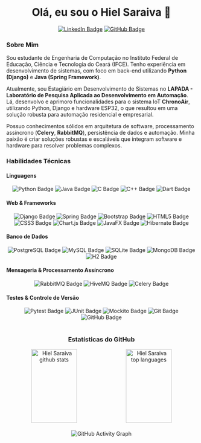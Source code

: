 <h1 align="center">Olá, eu sou o Hiel Saraiva 👋</h1>
<p align="center">
  <a href="https://www.linkedin.com/in/hielsaraiva/" target="_blank"><img src="https://img.shields.io/badge/LinkedIn-0077B5?style=for-the-badge&logo=linkedin&logoColor=white" alt="LinkedIn Badge" /></a>
  <a href="https://github.com/HielSaraiva" target="_blank"><img src="https://img.shields.io/badge/GitHub-100000?style=for-the-badge&logo=github&logoColor=white" alt="GitHub Badge" /></a>
</p>

### Sobre Mim

Sou estudante de Engenharia de Computação no Instituto Federal de Educação, Ciência e Tecnologia do Ceará (IFCE). Tenho experiência em desenvolvimento de sistemas, com foco em back-end utilizando **Python (Django)** e **Java (Spring Framework)**.

Atualmente, sou Estagiário em Desenvolvimento de Sistemas no **LAPADA - Laboratório de Pesquisa Aplicada ao Desenvolvimento em Automação**. Lá, desenvolvo e aprimoro funcionalidades para o sistema IoT **ChronoAir**, utilizando Python, Django e hardware ESP32, o que resultou em uma solução robusta para automação residencial e empresarial.

Possuo conhecimentos sólidos em arquitetura de software, processamento assíncrono (**Celery**, **RabbitMQ**), persistência de dados e automação. Minha paixão é criar soluções robustas e escaláveis que integram software e hardware para resolver problemas complexos.

### Habilidades Técnicas

#### Linguagens
<div align="center">
  <img src="https://img.shields.io/badge/Python-3776AB?style=for-the-badge&logo=python&logoColor=white" alt="Python Badge" />
  <img src="https://img.shields.io/badge/Java-ED8B00?style=for-the-badge&logo=openjdk&logoColor=white" alt="Java Badge" />
  <img src="https://img.shields.io/badge/C-00599C?style=for-the-badge&logo=c&logoColor=white" alt="C Badge" />
  <img src="https://img.shields.io/badge/C%2B%2B-00599C?style=for-the-badge&logo=c%2B%2B&logoColor=white" alt="C++ Badge" />
  <img src="https://img.shields.io/badge/Dart-0175C2?style=for-the-badge&logo=dart&logoColor=white" alt="Dart Badge" />
</div>

#### Web & Frameworks
<div align="center">
  <img src="https://img.shields.io/badge/Django-092E20?style=for-the-badge&logo=django&logoColor=white" alt="Django Badge" />
  <img src="https://img.shields.io/badge/Spring-6DB33F?style=for-the-badge&logo=spring&logoColor=white" alt="Spring Badge" />
  <img src="https://img.shields.io/badge/Bootstrap-563D7C?style=for-the-badge&logo=bootstrap&logoColor=white" alt="Bootstrap Badge" />
  <img src="https://img.shields.io/badge/HTML5-E34F26?style=for-the-badge&logo=html5&logoColor=white" alt="HTML5 Badge" />
  <img src="https://img.shields.io/badge/CSS3-1572B6?style=for-the-badge&logo=css3&logoColor=white" alt="CSS3 Badge" />
  <img src="https://img.shields.io/badge/Chart.js-FF6384?style=for-the-badge&logo=chart.js&logoColor=white" alt="Chart.js Badge" />
  <img src="https://img.shields.io/badge/JavaFX-86B520?style=for-the-badge&logo=javafx&logoColor=white" alt="JavaFX Badge" />
  <img src="https://img.shields.io/badge/Hibernate-59666C?style=for-the-badge&logo=hibernate&logoColor=white" alt="Hibernate Badge" />
</div>

#### Banco de Dados
<div align="center">
  <img src="https://img.shields.io/badge/PostgreSQL-316192?style=for-the-badge&logo=postgresql&logoColor=white" alt="PostgreSQL Badge" />
  <img src="https://img.shields.io/badge/MySQL-4479A1?style=for-the-badge&logo=mysql&logoColor=white" alt="MySQL Badge" />
  <img src="https://img.shields.io/badge/SQLite-07405E?style=for-the-badge&logo=sqlite&logoColor=white" alt="SQLite Badge" />
  <img src="https://img.shields.io/badge/MongoDB-47A248?style=for-the-badge&logo=mongodb&logoColor=white" alt="MongoDB Badge" />
  <img src="https://img.shields.io/badge/H2-448202?style=for-the-badge&logo=h2&logoColor=white" alt="H2 Badge" />
</div>

#### Mensageria & Processamento Assíncrono
<div align="center">
  <img src="https://img.shields.io/badge/RabbitMQ-FF6600?style=for-the-badge&logo=rabbitmq&logoColor=white" alt="RabbitMQ Badge" />
  <img src="https://img.shields.io/badge/HiveMQ-0097FF?style=for-the-badge&logo=hivemq&logoColor=white" alt="HiveMQ Badge" />
  <img src="https://img.shields.io/badge/Celery-37838A?style=for-the-badge&logo=celery&logoColor=white" alt="Celery Badge" />
</div>

#### Testes & Controle de Versão
<div align="center">
  <img src="https://img.shields.io/badge/Pytest-0A9EDC?style=for-the-badge&logo=pytest&logoColor=white" alt="Pytest Badge" />
  <img src="https://img.shields.io/badge/JUnit-25A162?style=for-the-badge&logo=junit5&logoColor=white" alt="JUnit Badge" />
  <img src="https://img.shields.io/badge/Mockito-88C800?style=for-the-badge&logo=mockito&logoColor=white" alt="Mockito Badge" />
  <img src="https://img.shields.io/badge/Git-F05032?style=for-the-badge&logo=git&logoColor=white" alt="Git Badge" />
  <img src="https://img.shields.io/badge/GitHub-100000?style=for-the-badge&logo=github&logoColor=white" alt="GitHub Badge" />
</div>

<br>

<div align="center">
  <h3>Estatísticas do GitHub</h3>
  <img width="49%" height="195px" src="https://github-readme-stats.vercel.app/api?username=HielSaraiva&show_icons=true&count_private=true&hide_border=false&title_color=00c476&icon_color=0a56fa&text_color=c9d1d9&bg_color=141624" alt="Hiel Saraiva github stats" />
  <img width="49%" height="195px" src="https://github-readme-stats.vercel.app/api/top-langs/?username=HielSaraiva&layout=compact&hide_border=false&title_color=00c476&text_color=FFFFFF&bg_color=141624" alt="Hiel Saraiva top languages" />
  <br/>
  <br/>
  <img src="https://github-readme-activity-graph.vercel.app/graph?username=HielSaraiva&bg_color=0d1117&color=ffffff&line=0033FF&point=ffffff&area=true&hide_border=true" alt="GitHub Activity Graph" />
</div>
